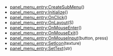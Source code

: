 - [panel_menu_entry:CreateSubMenu](nil)()
- [panel_menu_entry:Initialize](nil)()
- [panel_menu_entry:OnClick](nil)()
- [panel_menu_entry:OnLayout](nil)(S)
- [panel_menu_entry:OnMouseEnter](nil)()
- [panel_menu_entry:OnMouseExit](nil)()
- [panel_menu_entry:OnMouseInput](nil)(button, press)
- [panel_menu_entry:SetIcon](nil)(texture)
- [panel_menu_entry:SetText](nil)(str)